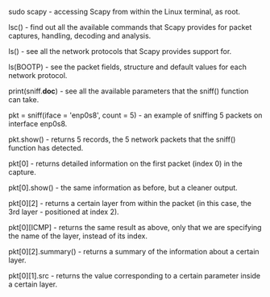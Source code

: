 sudo scapy - accessing Scapy from within the Linux terminal, as root.



lsc() - find out all the available commands that Scapy provides for packet captures, handling, decoding and analysis.



ls() - see all the network protocols that Scapy provides support for.



ls(BOOTP) - see the packet fields, structure and default values for each network protocol.



print(sniff.__doc__) - see all the available parameters that the sniff() function can take.



pkt = sniff(iface = 'enp0s8', count =  5) - an example of sniffing 5 packets on interface enp0s8.



pkt.show() - returns 5 records, the 5 network packets that the sniff() function has detected.



pkt[0] - returns detailed information on the first packet (index 0) in the capture.



pkt[0].show() - the same information as before, but a cleaner output.



pkt[0][2] - returns a certain layer from within the packet (in this case, the 3rd layer - positioned at index 2).



pkt[0][ICMP] - returns the same result as above, only that we are specifying the name of the layer, instead of its index.



pkt[0][2].summary() - returns a summary of the information about a certain layer.



pkt[0][1].src - returns the value corresponding to a certain parameter inside a certain layer.